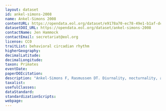 ```yaml
---
layout: dataset
id: ankel-simons-2008
name: Ankel-Simons 2008
contentURL: https://opendata.eol.org/dataset/e9178a70-ec78-49e1-b1af-dcf5cfbcc8df/resource/7f66063b-f9f4-4f93-b0ab-6cdd1b70c029/download/archive.zip
datasetDOI_URL: https://opendata.eol.org/dataset/ankel-simons-2008
contactName: Jen Hammock
contactEmail: secretariat@eol.org
license: CC0
traitList: behavioral circadian rhythm
higherGeography:
decimalLatitude:
decimalLongitude:
taxon: Primates
eventDate:
paperDOIcitation: 
description: "Ankel-Simons F, Rasmussen DT. Diurnality, nocturnality, and the evolution of primate visual systems. Am J Phys Anthropol. 2008; Suppl 47:100-17. doi: 10.1002/ajpa.20957. PMID: 19003895."
taxalist: 
usefulClasses:
dataStandard:
standardizationScripts:
webpage:
---
```


